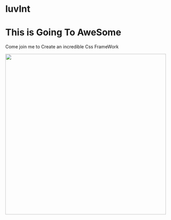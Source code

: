 # luvInt

# This is Going To AweSome
<p>Come join me to Create an incredible Css FrameWork</p>
<img src="images/lanscape.jpg" width="500px">
